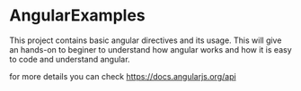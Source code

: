 AngularExamples
===============

This project contains basic angular directives and its usage.
This will give an hands-on to beginer to understand how angular works and how it 
is easy to code and understand angular.

for more details you can check https://docs.angularjs.org/api
